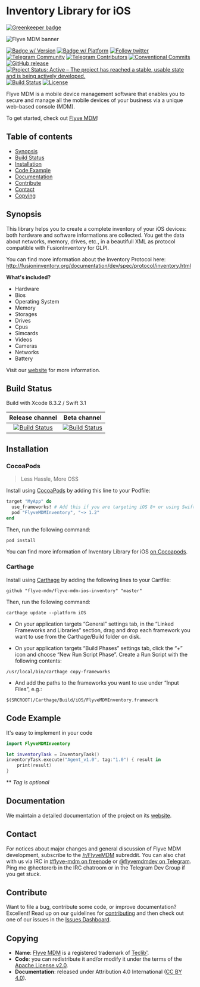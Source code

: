 # Inventory Library for iOS

[![Greenkeeper badge](https://badges.greenkeeper.io/flyve-mdm/flyve-mdm-ios-inventory.svg)](https://greenkeeper.io/)

![Flyve MDM banner](https://user-images.githubusercontent.com/663460/26935464-54267e9c-4c6c-11e7-86df-8cfa6658133e.png)

[![Badge w/ Version](https://cocoapod-badges.herokuapp.com/v/FlyveMDMInventory/badge.png)](https://cocoadocs.org/docsets/FlyveMDMInventory)
[![Badge w/ Platform](https://cocoapod-badges.herokuapp.com/p/FlyveMDMInventory/badge.svg)](https://cocoadocs.org/docsets/FlyveMDMInventory)
[![Follow twitter](https://img.shields.io/twitter/follow/FlyveMDM.svg?style=social&label=Twitter&style=flat-square)](https://twitter.com/FlyveMDM)
[![Telegram Community](https://img.shields.io/badge/Telegram-Community-blue.svg)](https://t.me/flyvemdm)
[![Telegram Contributors](https://img.shields.io/badge/Telegram-Contributors-blue.svg)](https://t.me/flyvemdmdev)
[![Conventional Commits](https://img.shields.io/badge/Conventional%20Commits-1.0.0-yellow.svg)](https://conventionalcommits.org)
[![GitHub release](https://img.shields.io/github/release/flyve-mdm/ios-inventory-library.svg)](https://github.com/flyve-mdm/ios-inventory-library/releases)
[![Project Status: Active – The project has reached a stable, usable state and is being actively developed.](http://www.repostatus.org/badges/latest/active.svg)](http://www.repostatus.org/#active)
[![Build Status](https://circleci.com/gh/flyve-mdm/ios-inventory-library/tree/master.svg?style=shield)](https://circleci.com/gh/flyve-mdm/ios-inventory-library/tree/master)
[![License](https://img.shields.io/badge/license-Apache_v2.0-blue.svg)](https://github.com/flyve-mdm/ios-inventory-library/blob/master/LICENSE.md)

Flyve MDM is a mobile device management software that enables you to secure and manage all the mobile devices of your business via a unique web-based console (MDM).

To get started, check out [Flyve MDM](https://flyve-mdm.com)!

## Table of contents

* [Synopsis](#synopsis)
* [Build Status](#build-status)
* [Installation](#installation)
* [Code Example](#code-example)
* [Documentation](#documentation)
* [Contribute](#contribute)
* [Contact](#contact)
* [Copying](#copying)

## Synopsis

This library helps you to create a complete inventory of your iOS devices: both hardware and software informations are collected. You get the data about networks, memory, drives, etc., in a beautifull XML as protocol compatible with FusionInventory for GLPI.

You can find more information about the Inventory Protocol here:
<http://fusioninventory.org/documentation/dev/spec/protocol/inventory.html>

**What's included?**

* Hardware
* Bios
* Operating System
* Memory
* Storages
* Drives
* Cpus
* Simcards
* Videos
* Cameras
* Networks
* Battery

Visit our [website](http://flyve.org/ios-inventory-library/) for more information.

## Build Status

Build with Xcode 8.3.2 / Swift 3.1

| **Release channel** | **Beta channel** |
|:---:|:---:|
| [![Build Status](https://circleci.com/gh/flyve-mdm/ios-inventory-library/tree/master.svg?style=svg)](https://circleci.com/gh/flyve-mdm/ios-inventory-library/tree/master) | [![Build Status](https://circleci.com/gh/flyve-mdm/ios-inventory-library/tree/develop.svg?style=svg)](https://circleci.com/gh/flyve-mdm/ios-inventory-library/tree/develop) |

## Installation

### CocoaPods

> Less Hassle, More OSS

Install using [CocoaPods](http://cocoapods.org) by adding this line to your Podfile:

````ruby
target "MyApp" do
  use_frameworks! # Add this if you are targeting iOS 8+ or using Swift  
  pod "FlyveMDMInventory", "~> 1.2"
end  
````

Then, run the following command:

```console
pod install
```

You can find more information of Inventory Library for iOS [on Cocoapods](https://cocoapods.org/pods/FlyveMDMInventory).

### Carthage

Install using [Carthage](https://github.com/Carthage/Carthage) by adding the following lines to your Cartfile:

```console
github "flyve-mdm/flyve-mdm-ios-inventory" "master"
```

Then, run the following command:

```console
carthage update --platform iOS
```

* On your application targets “General” settings tab, in the “Linked Frameworks and Libraries” section, drag and drop each framework you want to use from the Carthage/Build folder on disk.

* On your application targets “Build Phases” settings tab, click the “+” icon and choose “New Run Script Phase”. Create a Run Script with the following contents:

```console
/usr/local/bin/carthage copy-frameworks
```

* And add the paths to the frameworks you want to use under “Input Files”, e.g.:

```console
$(SRCROOT)/Carthage/Build/iOS/FlyveMDMInventory.framework

```

## Code Example

It's easy to implement in your code

```swift
import FlyveMDMInventory

let inventoryTask = InventoryTask()
inventoryTask.execute("Agent_v1.0", tag:"1.0") { result in
    print(result)
}

```

** _Tag is optional_

## Documentation

We maintain a detailed documentation of the project on its [website](http://flyve.org/ios-inventory-library/).

## Contact

For notices about major changes and general discussion of Flyve MDM development, subscribe to the [/r/FlyveMDM](http://www.reddit.com/r/FlyveMDM) subreddit.
You can also chat with us via IRC in [#flyve-mdm on freenode](http://webchat.freenode.net/?channels=flyve-mdm) or [@flyvemdmdev on Telegram](https://t.me/flyvemdmdev).
Ping me @hectorerb in the IRC chatroom or in the Telegram Dev Group if you get stuck.

## Contribute

Want to file a bug, contribute some code, or improve documentation? Excellent! Read up on our
guidelines for [contributing](./CONTRIBUTING.md) and then check out one of our issues in the [Issues Dashboard](https://github.com/flyve-mdm/ios-inventory-library/issues).

## Copying

* **Name**: [Flyve MDM](https://flyve-mdm.com/) is a registered trademark of [Teclib'](http://www.teclib-edition.com/en/).
* **Code**: you can redistribute it and/or modify
    it under the terms of the [Apache License v2.0](http://www.apache.org/licenses/LICENSE-2.0).
* **Documentation**: released under Attribution 4.0 International ([CC BY 4.0](https://creativecommons.org/licenses/by/4.0/)).
